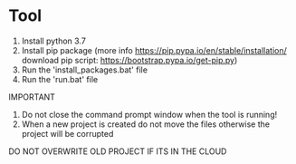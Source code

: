# Tool

1) Install python 3.7 
2) Install pip package (more info https://pip.pypa.io/en/stable/installation/  download pip script: https://bootstrap.pypa.io/get-pip.py)
3) Run the 'install_packages.bat' file
4) Run the 'run.bat' file

IMPORTANT
1) Do not close the command prompt window when the tool is running!
2) When a new project is created do not move the files otherwise the project will be corrupted


DO NOT OVERWRITE OLD PROJECT IF ITS IN THE CLOUD